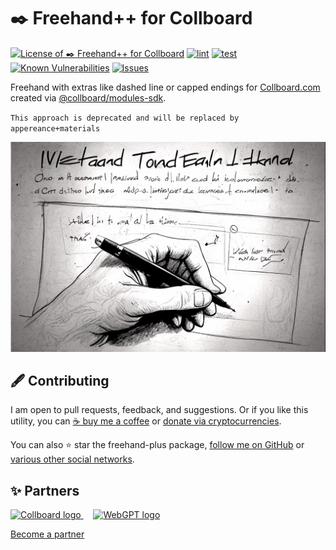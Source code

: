 # ✒️ Freehand++ for Collboard

<!--Badges-->
<!--⚠️WARNING: This section was generated by https://github.com/hejny/batch-project-editor/blob/main/src/workflows/800-badges/badges.ts so every manual change will be overwritten.-->


[![License of ✒️ Freehand++ for Collboard](https://img.shields.io/github/license/hejny/freehand-plus.svg?style=flat)](https://github.com/hejny/freehand-plus/blob/main/LICENSE)
[![lint](https://github.com/hejny/freehand-plus/actions/workflows/lint.yml/badge.svg)](https://github.com/hejny/freehand-plus/actions/workflows/lint.yml)
[![test](https://github.com/hejny/freehand-plus/actions/workflows/test.yml/badge.svg)](https://github.com/hejny/freehand-plus/actions/workflows/test.yml)
[![Known Vulnerabilities](https://snyk.io/test/github/hejny/freehand-plus/badge.svg)](https://snyk.io/test/github/hejny/freehand-plus)
[![Issues](https://img.shields.io/github/issues/hejny/freehand-plus.svg?style=flat)](https://github.com/hejny/freehand-plus/issues)
<!--[![Socket](https://socket.dev/api/badge/npm/package/@hejny/freehand-plus)](https://socket.dev/npm/package/@hejny/freehand-plus)-->

<!--/Badges-->

Freehand with extras like dashed line or capped endings for [Collboard.com](https://collboard.com/) created via [@collboard/modules-sdk](https://www.npmjs.com/package/@collboard/modules-sdk).

`This approach is deprecated and will be replaced by appereance+materials`


<!--Wallpaper-->
<!--⚠️WARNING: This section was generated by https://github.com/hejny/batch-project-editor/blob/main/src//workflows/315-ai-generated-wallpaper/4-aiGeneratedWallpaperUseInReadme.ts so every manual change will be overwritten.-->
[![Wallpaper of ✒️ Freehand++ for Collboard](assets/ai/wallpaper/gallery/06dfafe0-3abb-450e-8470-eaf50ad3b935-0_0.png)](https://www.midjourney.com/app/jobs/06dfafe0-3abb-450e-8470-eaf50ad3b935)
<!--/Wallpaper-->

<!--Contributing-->
<!--⚠️WARNING: This section was generated by https://github.com/hejny/batch-project-editor/blob/main/src/workflows/810-contributing/contributing.ts so every manual change will be overwritten.-->

## 🖋️ Contributing

I am open to pull requests, feedback, and suggestions. Or if you like this utility, you can [☕ buy me a coffee](https://www.buymeacoffee.com/hejny) or [donate via cryptocurrencies](https://github.com/hejny/hejny/blob/main/documents/crypto.md).

You can also ⭐ star the freehand-plus package, [follow me on GitHub](https://github.com/hejny) or [various other social networks](https://www.pavolhejny.com/contact/).

<!--/Contributing-->


<!--Partners-->
<!--⚠️WARNING: This section was generated by https://github.com/hejny/batch-project-editor/blob/main/src/workflows/820-partners/partners.ts so every manual change will be overwritten.-->

## ✨ Partners


<a href="https://collboard.com/">
  <img src="https://collboard.fra1.cdn.digitaloceanspaces.com/assets/18.12.1/logo-small.png" alt="Collboard logo" width="50"  />
</a>
&nbsp;&nbsp;&nbsp;
<a href="https://webgpt.cz/?partner=ph&utm_medium=referral&utm_source=github-readme&utm_campaign=partner-ph">
  <img src="https://webgpt.cz/_next/static/media/webgpt-blue.e2bf1fff.png" alt="WebGPT logo" width="70"  />
</a>


[Become a partner](https://www.pavolhejny.com/contact/)

<!--/Partners-->
